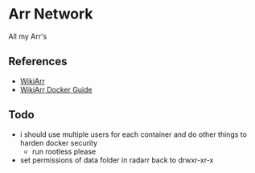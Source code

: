 # Arr Network

All my Arr's

## References

- [WikiArr](https://wiki.servarr.com)
- [WikiArr Docker Guide](https://wiki.servarr.com/en/docker-guide)

## Todo

- i should use multiple users for each container and do other things to harden docker security
    - run rootless please
- set permissions of data folder in radarr back to drwxr-xr-x 
